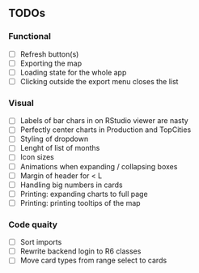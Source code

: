 ## TODOs

### Functional
* [ ] Refresh button(s)
* [ ] Exporting the map
* [ ] Loading state for the whole app
* [ ] Clicking  outside the export menu closes the list

### Visual
* [ ] Labels of bar chars in on RStudio viewer are nasty
* [ ] Perfectly center charts in Production and TopCities
* [ ] Styling of dropdown
* [ ] Lenght of list of months
* [ ] Icon sizes
* [ ] Animations when expanding / collapsing boxes
* [ ] Margin of header for < L
* [ ] Handling big numbers in cards
* [ ] Printing: expanding charts to full page
* [ ] Printing: printing tooltips of the map

### Code quaity
* [ ] Sort imports
* [ ] Rewrite backend login to R6 classes
* [ ] Move card types from range select to cards
